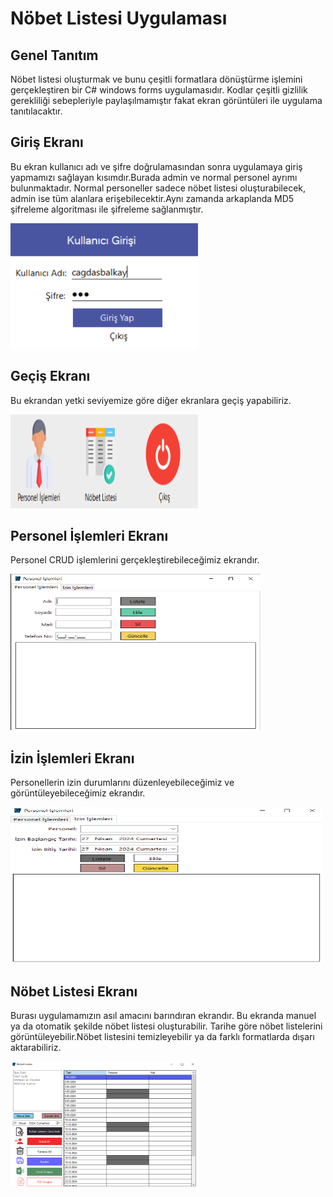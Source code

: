 # Nöbet Listesi Uygulaması

## Genel Tanıtım
Nöbet listesi oluşturmak ve bunu çeşitli formatlara dönüştürme işlemini gerçekleştiren bir C# windows forms uygulamasıdır. Kodlar çeşitli gizlilik gerekliliği sebepleriyle paylaşılmamıştır fakat ekran görüntüleri ile uygulama tanıtılacaktır.

## Giriş Ekranı
<p> Bu ekran kullanıcı adı ve şifre doğrulamasından sonra uygulamaya giriş yapmamızı sağlayan kısımdır.Burada admin ve normal personel ayrımı bulunmaktadır. Normal personeller sadece nöbet listesi oluşturabilecek, admin ise tüm alanlara erişebilecektir.Aynı zamanda arkaplanda MD5 şifreleme algoritması ile şifreleme sağlanmıştır. </p>
<img src = "images/giris.PNG" width = "300" height = "200">

## Geçiş Ekranı
<p> Bu ekrandan yetki seviyemize göre diğer ekranlara geçiş yapabiliriz. </p>
<img src = "images/gecis.PNG" width = "300" height = "150">

## Personel İşlemleri Ekranı
<p> Personel CRUD işlemlerini gerçekleştirebileceğimiz ekrandır. </p>
<img src = "images/personel.PNG" width = "400" height = "250">

## İzin İşlemleri Ekranı
<p> Personellerin izin durumlarını düzenleyebileceğimiz ve görüntüleyebileceğimiz ekrandır. </p>
<img src = "images/izin.PNG" width = "500" height = "250">

## Nöbet Listesi Ekranı
<p> Burası uygulamamızın asıl amacını barındıran ekrandır. Bu ekranda manuel ya da otomatik şekilde nöbet listesi oluşturabilir. Tarihe göre nöbet listelerini görüntüleyebilir.Nöbet listesini temizleyebilir ya da farklı formatlarda dışarı aktarabiliriz. </p>
<img src = "images/nobetlistesi.PNG" width = "300" height = "200">
